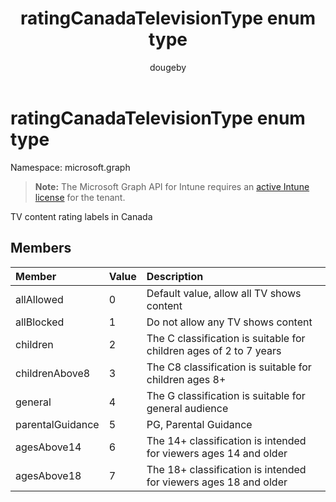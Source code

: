 ﻿---
title: "ratingCanadaTelevisionType enum type"
description: "TV content rating labels in Canada"
author: "dougeby"
localization_priority: Normal
ms.prod: "intune"
doc_type: enumPageType
---

# ratingCanadaTelevisionType enum type

Namespace: microsoft.graph

> **Note:** The Microsoft Graph API for Intune requires an [active Intune license](https://go.microsoft.com/fwlink/?linkid=839381) for the tenant.

TV content rating labels in Canada

## Members

| Member           | Value | Description                                                        |
| :--------------- | :---- | :----------------------------------------------------------------- |
| allAllowed       | 0     | Default value, allow all TV shows content                          |
| allBlocked       | 1     | Do not allow any TV shows content                                  |
| children         | 2     | The C classification is suitable for children ages of 2 to 7 years |
| childrenAbove8   | 3     | The C8 classification is suitable for children ages 8+             |
| general          | 4     | The G classification is suitable for general audience              |
| parentalGuidance | 5     | PG, Parental Guidance                                              |
| agesAbove14      | 6     | The 14+ classification is intended for viewers ages 14 and older   |
| agesAbove18      | 7     | The 18+ classification is intended for viewers ages 18 and older   |
